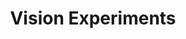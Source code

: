 ---
layout: research/vision/layout
title: Vision Experiments
permalink: /research/vision
description: "Some experiments while learning computer vision techniques"
---